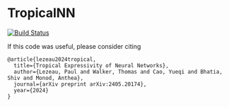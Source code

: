 # TropicalNN

[![Build Status](https://github.com/Paul-Lez/TropicalNN.jl/actions/workflows/CI.yml/badge.svg?branch=main)](https://github.com/Paul-Lez/TropicalNN.jl/actions/workflows/CI.yml?query=branch%3Amain)

If this code was useful, please consider citing 
```
@article{lezeau2024tropical,
  title={Tropical Expressivity of Neural Networks},
  author={Lezeau, Paul and Walker, Thomas and Cao, Yueqi and Bhatia, Shiv and Monod, Anthea},
  journal={arXiv preprint arXiv:2405.20174},
  year={2024}
}
```

